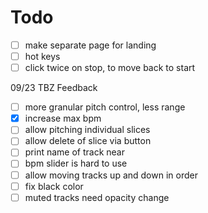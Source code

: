 # Todo

- [ ] make separate page for landing
- [ ] hot keys
- [ ] click twice on stop, to move back to start

09/23 TBZ Feedback

- [ ] more granular pitch control, less range
- [x] increase max bpm
- [ ] allow pitching individual slices
- [ ] allow delete of slice via button
- [ ] print name of track near
- [ ] bpm slider is hard to use
- [ ] allow moving tracks up and down in order
- [ ] fix black color
- [ ] muted tracks need opacity change
